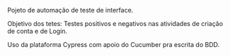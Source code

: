 Pojeto de automação de teste de interface.

Objetivo dos tetes: Testes positivos e negativos nas atividades de criação de conta e de Login.

Uso da plataforma Cypress com apoio do Cucumber pra escrita do BDD.
